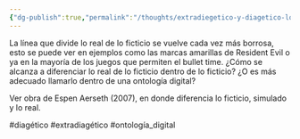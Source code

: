 ```yaml
---
{"dg-publish":true,"permalink":"/thoughts/extradiegetico-y-diagetico-lo-real-y-ficticio-en-el-videojuego/","dgPassFrontmatter":true}
---
```


La línea que divide lo real de lo ficticio se vuelve cada vez más borrosa, esto se puede ver en ejemplos como las marcas amarillas de Resident Evil o ya en la mayoría de los juegos que permiten el bullet time.
¿Cómo se alcanza a diferenciar lo real de lo ficticio dentro de lo ficticio? ¿O es más adecuado llamarlo dentro de una ontología digital? 

Ver obra de Espen Aerseth (2007), en donde diferencia lo ficticio, simulado y lo real.

#diagético #extradiagético #ontología_digital